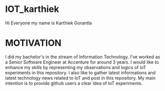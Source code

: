 # IOT_karthiek
Hi Everyone my name is Karthiek Gorantla

# MOTIVATION 

I did my bachelor's in the stream of Information Technology. I’ve worked as a Senior Software Engineer at Accenture for around 3 years. I would like to enhance my skills by representing my observations and logics of IoT experiments in this repository. I also like to gather latest informations and latest technology news related to IoT and post in this repository. My main intention is to provide github users a clear idea of IoT experiments.
